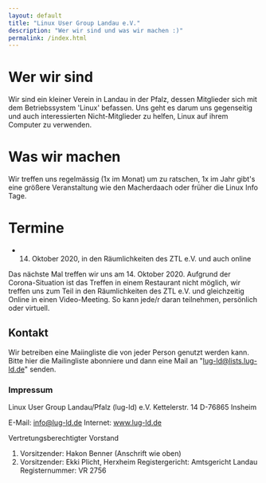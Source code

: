 ```yaml
---
layout: default
title: "Linux User Group Landau e.V."
description: "Wer wir sind und was wir machen :)"
permalink: /index.html
---
```


# Wer wir sind
Wir sind ein kleiner Verein in Landau in der Pfalz, dessen Mitglieder sich mit dem Betriebssystem 'Linux' befassen. Uns geht es darum uns gegenseitig und auch interessierten Nicht-Mitglieder zu helfen, Linux auf ihrem Computer zu verwenden.

# Was wir machen
Wir treffen uns regelmässig (1x im Monat) um zu ratschen, 1x im Jahr gibt's eine größere Veranstaltung wie den Macherdaach oder früher die Linux Info Tage.

# Termine

* 14. Oktober 2020, in den Räumlichkeiten des ZTL e.V. und auch online

Das nächste Mal treffen wir uns am 14. Oktober 2020. Aufgrund der Corona-Situation ist das Treffen in einem Restaurant nicht möglich, wir treffen uns zum Teil in den Räumlichkeiten des ZTL e.V. und gleichzeitig Online in einen Video-Meeting. So kann jede/r daran teilnehmen, persönlich oder virtuell.

## Kontakt
Wir betreiben eine Maiingliste die von jeder Person genutzt werden kann. Bitte hier die Mailingliste abonniere und dann eine Mail an "lug-ld@lists.lug-ld.de" senden.

### Impressum
Linux User Group Landau/Pfalz (lug-ld) e.V.
Kettelerstr. 14
D-76865 Insheim

E-Mail: info@lug-ld.de
Internet: www.lug-ld.de

Vertretungsberechtigter Vorstand
1. Vorsitzender: Hakon Benner (Anschrift wie oben)
2. Vorsitzender: Ekki Plicht, Herxheim
Registergericht: Amtsgericht Landau
Registernummer: VR 2756


